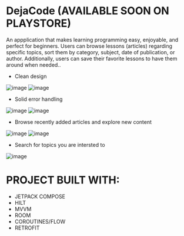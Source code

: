 # DejaCode (AVAILABLE SOON ON PLAYSTORE)

An appplication that makes learning programming easy, enjoyable, and perfect for
beginners. Users can browse lessons (articles) regarding specific topics, sort them by
category, subject, date of publication, or author. Additionally, users can save their
favorite lessons to have them around when needed..

  - Clean design

![image](https://github.com/DEJA-1/DejaCode-showcase/assets/83213476/e14d278f-f836-4f70-8882-b1fb3400831e) ![image](https://github.com/DEJA-1/DejaCode-showcase/assets/83213476/ee9dc244-9c4a-4c6c-93af-0741c92fd17f)


  - Solid error handling

  ![image](https://github.com/DEJA-1/DejaCode-showcase/assets/83213476/10834111-caa6-47a0-b943-9349bd6bc411) ![image](https://github.com/DEJA-1/DejaCode-showcase/assets/83213476/0653f6c6-6c71-4eb5-9004-765b44042bee)

  - Browse recently added articles and explore new content
  
![image](https://github.com/DEJA-1/DejaCode-showcase/assets/83213476/4deeb74d-0395-4f83-8dec-bc0be2229436) ![image](https://github.com/DEJA-1/DejaCode-showcase/assets/83213476/312830b5-4e60-4ddc-b4a0-21e425356056)

 - Search for topics you are intersted to

![image](https://github.com/DEJA-1/DejaCode-showcase/assets/83213476/451996b3-d5b0-4949-b80b-42e57bdb94de)

 
# PROJECT BUILT WITH:
  - JETPACK COMPOSE
  - HILT
  - MVVM
  - ROOM
  - COROUTINES/FLOW
  - RETROFIT

